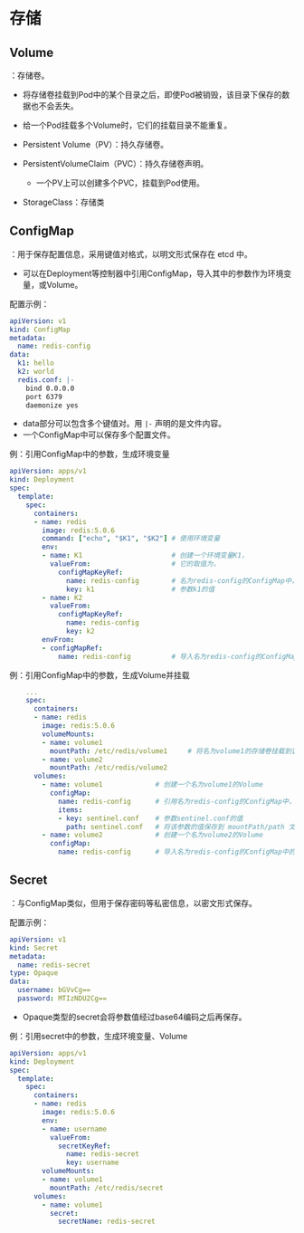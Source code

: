 # 存储


## Volume

：存储卷。
  - 将存储卷挂载到Pod中的某个目录之后，即使Pod被销毁，该目录下保存的数据也不会丢失。
  - 给一个Pod挂载多个Volume时，它们的挂载目录不能重复。


- Persistent Volume（PV）：持久存储卷。
- PersistentVolumeClaim（PVC）：持久存储卷声明。
  - 一个PV上可以创建多个PVC，挂载到Pod使用。
- StorageClass：存储类


## ConfigMap

：用于保存配置信息，采用键值对格式，以明文形式保存在 etcd 中。
- 可以在Deployment等控制器中引用ConfigMap，导入其中的参数作为环境变量，或Volume。

配置示例：
```yaml
apiVersion: v1
kind: ConfigMap 
metadata:
  name: redis-config
data:
  k1: hello
  k2: world
  redis.conf: |-
    bind 0.0.0.0
    port 6379
    daemonize yes
```
- data部分可以包含多个键值对。用 `|-` 声明的是文件内容。
- 一个ConfigMap中可以保存多个配置文件。

例：引用ConfigMap中的参数，生成环境变量
```yaml
apiVersion: apps/v1
kind: Deployment
spec:
  template:
    spec:
      containers:
      - name: redis
        image: redis:5.0.6
        command: ["echo", "$K1", "$K2"] # 使用环境变量
        env:
        - name: K1                      # 创建一个环境变量K1，
          valueFrom:                    # 它的取值为，
            configMapKeyRef:
              name: redis-config        # 名为redis-config的ConfigMap中，
              key: k1                   # 参数k1的值
        - name: K2
          valueFrom:
            configMapKeyRef:
              name: redis-config
              key: k2
        envFrom:
        - configMapRef:
            name: redis-config          # 导入名为redis-config的ConfigMap中的所有参数，生成环境变量
```

例：引用ConfigMap中的参数，生成Volume并挂载
```yaml
    ...
    spec:
      containers:
      - name: redis
        image: redis:5.0.6
        volumeMounts:
        - name: volume1
          mountPath: /etc/redis/volume1     # 将名为volume1的存储卷挂载到该目录
        - name: volume2
          mountPath: /etc/redis/volume2
      volumes:
        - name: volume1             # 创建一个名为volume1的Volume
          configMap:
            name: redis-config      # 引用名为redis-config的ConfigMap中，
            items:
            - key: sentinel.conf    # 参数sentinel.conf的值
              path: sentinel.conf   # 将该参数的值保存到 mountPath/path 文件中
        - name: volume2             # 创建一个名为volume2的Volume
          configMap:
            name: redis-config      # 导入名为redis-config的ConfigMap中的所有参数，生成Volume
```

## Secret

：与ConfigMap类似，但用于保存密码等私密信息，以密文形式保存。

配置示例：
```yaml
apiVersion: v1
kind: Secret 
metadata:
  name: redis-secret
type: Opaque
data:
  username: bGVvCg==
  password: MTIzNDU2Cg==
```
- Opaque类型的secret会将参数值经过base64编码之后再保存。

例：引用secret中的参数，生成环境变量、Volume
```yaml
apiVersion: apps/v1
kind: Deployment
spec:
  template:
    spec:
      containers:
      - name: redis
        image: redis:5.0.6
        env:
        - name: username
          valueFrom:
            secretKeyRef:
              name: redis-secret
              key: username
        volumeMounts:
        - name: volume1
          mountPath: /etc/redis/secret
      volumes:
        - name: volume1
          secret:
            secretName: redis-secret
```
